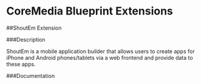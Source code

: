 # CoreMedia Blueprint Extensions

##ShoutEm Extension

###Description

ShoutEm is a mobile application builder that allows users to create apps for iPhone and Android phones/tablets via a 
web frontend and provide data to these apps.

###Documentation

